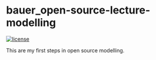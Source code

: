 # bauer_open-source-lecture-modelling

[![license](https://img.shields.io/badge/license-Apache%202.0-black)](https://github.com/hpcgb93/bauer_open-source-lecture-modelling/blob/master/LICENSE)

This are my first steps in open source modelling.

